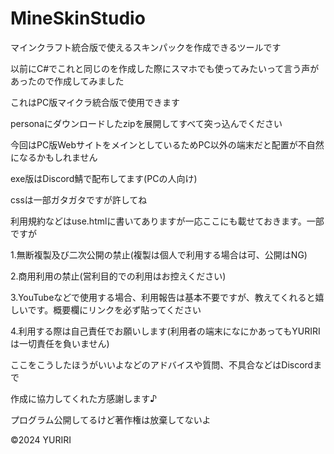 # MineSkinStudio

マインクラフト統合版で使えるスキンパックを作成できるツールです

以前にC#でこれと同じのを作成した際にスマホでも使ってみたいって言う声があったので作成してみました

これはPC版マイクラ統合版で使用できます

personaにダウンロードしたzipを展開してすべて突っ込んでください

今回はPC版WebサイトをメインとしているためPC以外の端末だと配置が不自然になるかもしれません

exe版はDiscord鯖で配布してます(PCの人向け)

cssは一部ガタガタですが許してね

利用規約などはuse.htmlに書いてありますが一応ここにも載せておきます。一部ですが

1.無断複製及び二次公開の禁止(複製は個人で利用する場合は可、公開はNG)

2.商用利用の禁止(営利目的での利用はお控えください)

3.YouTubeなどで使用する場合、利用報告は基本不要ですが、教えてくれると嬉しいです。概要欄にリンクを必ず貼ってください

4.利用する際は自己責任でお願いします(利用者の端末になにかあってもYURIRIは一切責任を負いません)

ここをこうしたほうがいいよなどのアドバイスや質問、不具合などはDiscordまで

作成に協力してくれた方感謝します♪

プログラム公開してるけど著作権は放棄してないよ

©2024 YURIRI
